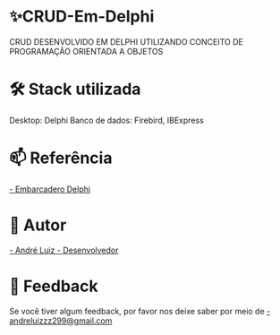 # ✨CRUD-Em-Delphi
CRUD DESENVOLVIDO EM DELPHI UTILIZANDO CONCEITO DE PROGRAMAÇÃO ORIENTADA A OBJETOS
# 🛠 Stack utilizada
Desktop: Delphi
Banco de dados: Firebird, IBExpress
# 📫 Referência
<a href="https://github.com/Embarcadero">- Embarcadero Delphi<a>
# 🧠 Autor
<a href="https://github.com/andredeve">- André Luiz - Desenvolvedor <a> 
# 💬 Feedback
Se você tiver algum feedback, por favor nos deixe saber por meio de <a href="">- andreluizzz299@gmail.com<a>  
